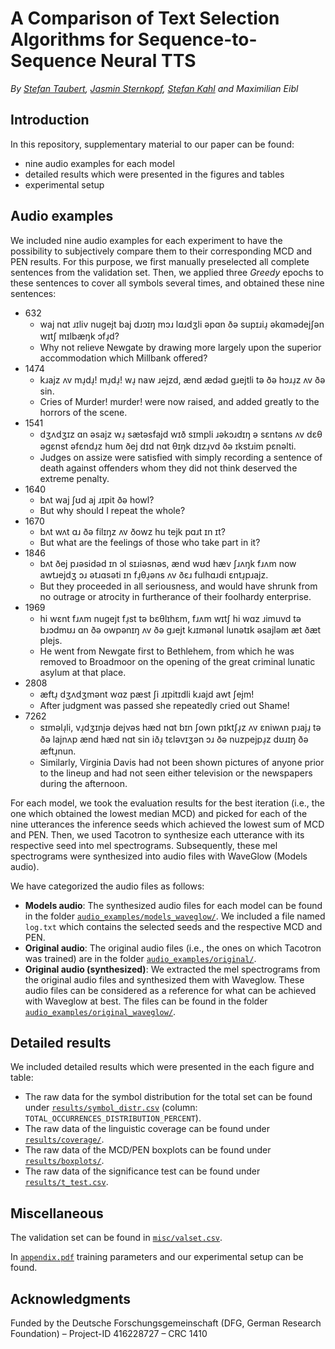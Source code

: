 # A Comparison of Text Selection Algorithms for Sequence-to-Sequence Neural TTS

*By [Stefan Taubert](https://github.com/stefantaubert), [Jasmin Sternkopf](https://github.com/jasminsternkopf), [Stefan Kahl](https://github.com/kahst) and Maximilian Eibl*

## Introduction

In this repository, supplementary material to our paper can be found:

- nine audio examples for each model
- detailed results which were presented in the figures and tables
- experimental setup

## Audio examples

We included nine audio examples for each experiment to have the possibility to subjectively compare them to their corresponding MCD and PEN results.
For this purpose, we first manually preselected all complete sentences from the validation set. Then, we applied three *Greedy* epochs to these sentences to cover all symbols several times, and obtained these nine sentences:

- 632
  - waj nɑt ɹɪliv nuɡejt baj dɹɔɪŋ mɔɹ lɑɹdʒli əpɑn ðə supɪɹiɹ̩ əkɑmədejʃən wɪtʃ mɪlbæŋk ɔfɹ̩d?
  - Why not relieve Newgate by drawing more largely upon the superior accommodation which Millbank offered?
- 1474
  - kɹajz ʌv mɹ̩dɹ̩! mɹ̩dɹ̩! wɹ̩ naw ɹejzd, ænd ædəd ɡɹejtli tə ðə hɔɹɹ̩z ʌv ðə sin.
  - Cries of Murder! murder! were now raised, and added greatly to the horrors of the scene.
- 1541
  - dʒʌdʒɪz ɑn əsajz wɹ̩ sætəsfajd wɪð sɪmpli ɹəkɔɹdɪŋ ə sɛntəns ʌv dɛθ əɡɛnst əfɛndɹ̩z hum ðej dɪd nɑt θɪŋk dɪzɹ̩vd ðə ɪkstɹim pɛnəlti.
  - Judges on assize were satisfied with simply recording a sentence of death against offenders whom they did not think deserved the extreme penalty.
- 1640
  - bʌt waj ʃʊd aj ɹɪpit ðə howl?
  - But why should I repeat the whole?
- 1670
  - bʌt wʌt ɑɹ ðə filɪŋz ʌv ðowz hu tejk pɑɹt ɪn ɪt?
  - But what are the feelings of those who take part in it?
- 1846
  - bʌt ðej pɹəsidəd ɪn ɔl sɪɹiəsnəs, ænd wʊd hæv ʃɹʌŋk fɹʌm now awtɹejdʒ ɔɹ ətɹɑsəti ɪn fɹ̩θɹ̩əns ʌv ðɛɹ fulhɑɹdi ɛntɹ̩pɹajz.
  - But they proceeded in all seriousness, and would have shrunk from no outrage or atrocity in furtherance of their foolhardy enterprise.
- 1969
  - hi wɛnt fɹʌm nuɡejt fɹ̩st tə bɛθlɪhɛm, fɹʌm wɪtʃ hi wɑz ɹimuvd tə bɹɔdmʊɹ ɑn ðə owpənɪŋ ʌv ðə ɡɹejt kɹɪmənəl lunətɪk əsajləm æt ðæt plejs.
  - He went from Newgate first to Bethlehem, from which he was removed to Broadmoor on the opening of the great criminal lunatic asylum at that place.
- 2808
  - æftɹ̩ dʒʌdʒmənt wɑz pæst ʃi ɹɪpitɪdli kɹajd awt ʃejm!
  - After judgment was passed she repeatedly cried out Shame!
- 7262
  - sɪməlɹ̩li, vɹ̩dʒɪnjə dejvəs hæd nɑt bɪn ʃown pɪktʃɹ̩z ʌv ɛniwʌn pɹajɹ̩ tə ðə lajnʌp ænd hæd nɑt sin iðɹ̩ tɛləvɪʒən ɔɹ ðə nuzpejpɹ̩z dʊɹɪŋ ðə æftɹ̩nun.
  - Similarly, Virginia Davis had not been shown pictures of anyone prior to the lineup and had not seen either television or the newspapers during the afternoon.

For each model, we took the evaluation results for the best iteration (i.e., the one which obtained the lowest median MCD) and picked for each of the nine utterances the inference seeds which achieved the lowest sum of MCD and PEN. Then, we used Tacotron to synthesize each utterance with its respective seed into mel spectrograms. Subsequently, these mel spectrograms were synthesized into audio files with WaveGlow (Models audio).

We have categorized the audio files as follows:

- **Models audio**: The synthesized audio files for each model can be found in the folder [`audio_examples/models_waveglow/`](audio_examples/models_waveglow/). We included a file named `log.txt` which contains the selected seeds and the respective MCD and PEN.
- **Original audio**: The original audio files (i.e., the ones on which Tacotron was trained) are in the folder [`audio_examples/original/`](audio_examples/original/).
- **Original audio (synthesized)**: We extracted the mel spectrograms from the original audio files and synthesized them with Waveglow. These audio files can be considered as a reference for what can be achieved with Waveglow at best. The files can be found in the folder [`audio_examples/original_waveglow/`](audio_examples/original_waveglow/).

## Detailed results

We included detailed results which were presented in the each figure and table:

- The raw data for the symbol distribution for the total set can be found under [`results/symbol_distr.csv`](results/symbol_distr.csv) (column: `TOTAL_OCCURRENCES_DISTRIBUTION_PERCENT`).
- The raw data of the linguistic coverage can be found under [`results/coverage/`](results/coverage/).
- The raw data of the MCD/PEN boxplots can be found under [`results/boxplots/`](results/boxplots/).
- The raw data of the significance test can be found under [`results/t_test.csv`](results/t_test.csv).

## Miscellaneous

The validation set can be found in [`misc/valset.csv`](misc/valset.csv).

In [`appendix.pdf`](appendix.pdf) training parameters and our experimental setup can be found.

## Acknowledgments

Funded by the Deutsche Forschungsgemeinschaft (DFG, German Research Foundation) – Project-ID 416228727 – CRC 1410
